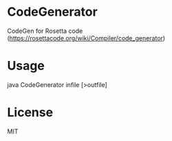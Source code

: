 # CodeGenerator
CodeGen for Rosetta code (https://rosettacode.org/wiki/Compiler/code_generator)

# Usage
java CodeGenerator infile [>outfile]

# License
MIT
